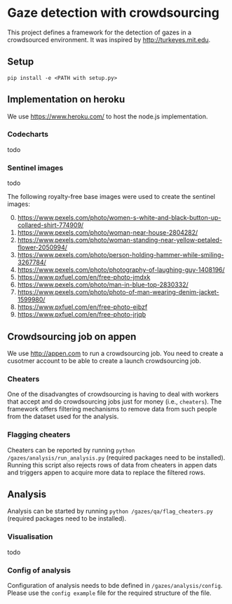 Gaze detection with crowdsourcing
=======
This project defines a framework for the detection of gazes in a crowdsourced environment. It was inspired by http://turkeyes.mit.edu.

## Setup
`pip install -e <PATH with setup.py>`

## Implementation on heroku
We use https://www.heroku.com/ to host the node.js implementation.

### Codecharts
todo

### Sentinel images
todo

The following royalty-free base images were used to create the sentinel images:

0. https://www.pexels.com/photo/women-s-white-and-black-button-up-collared-shirt-774909/
1. https://www.pexels.com/photo/woman-near-house-2804282/
2. https://www.pexels.com/photo/woman-standing-near-yellow-petaled-flower-2050994/
3. https://www.pexels.com/photo/person-holding-hammer-while-smiling-3267784/
4. https://www.pexels.com/photo/photography-of-laughing-guy-1408196/
5. https://www.pxfuel.com/en/free-photo-jmdxk
6. https://www.pexels.com/photo/man-in-blue-top-2830332/
7. https://www.pexels.com/photo/photo-of-man-wearing-denim-jacket-1599980/
8. https://www.pxfuel.com/en/free-photo-eibzf
9. https://www.pxfuel.com/en/free-photo-jrjqb

## Crowdsourcing job on appen
We use http://appen.com to run a crowdsourcing job. You need to create a cusotmer account to be able to create a launch crowdsourcing job.

### Cheaters
One of the disadvangtes of crowdsourcing is having to deal with workers that accept and do crowdsourcing jobs just for money (i.e., `cheaters`). The framework offers filtering mechanisms to remove data from such people from the dataset used for the analysis.

### Flagging cheaters
Cheaters can be reported by running `python /gazes/analysis/run_analysis.py` (required packages need to be installed). Running this script also rejects rows of data from cheaters in appen dats and triggers appen to acquire more data to replace the filtered rows.

## Analysis
Analysis can be started by running `python /gazes/qa/flag_cheaters.py` (required packages need to be installed).

### Visualisation
todo

### Config of analysis
Configuration of analysis needs to bde defined in `/gazes/analysis/config`. Please use the `config example` file for the required structure of the file.